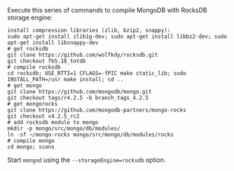 Execute this series of commands to compile MongoDB with RocksDB storage engine:
```
install compression libraries (zlib, bzip2, snappy):
sudo apt-get install zlib1g-dev; sudo apt-get install libbz2-dev; sudo apt-get install libsnappy-dev
# get rocksdb
git clone https://github.com/wolfkdy/rocksdb.git
git checkout fb5.18_totdb
# compile rocksdb
cd rocksdb; USE_RTTI=1 CFLAGS=-fPIC make static_lib; sudo INSTALL_PATH=/usr make install; cd ..
# get mongo
git clone https://github.com/mongodb/mongo.git
git checkout tags/r4.2.5 -b branch_tags_4.2.5
# get mongorocks
git clone https://github.com/mongodb-partners/mongo-rocks
git checkout v4.2.5_rc2
# add rocksdb module to mongo
mkdir -p mongo/src/mongo/db/modules/
ln -sf ~/mongo-rocks mongo/src/mongo/db/modules/rocks
# compile mongo
cd mongo; scons
```
Start `mongod` using the `--storageEngine=rocksdb` option.


